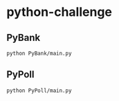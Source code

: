 # python-challenge


## PyBank
```
python PyBank/main.py
```

## PyPoll
```
python PyPoll/main.py
```
